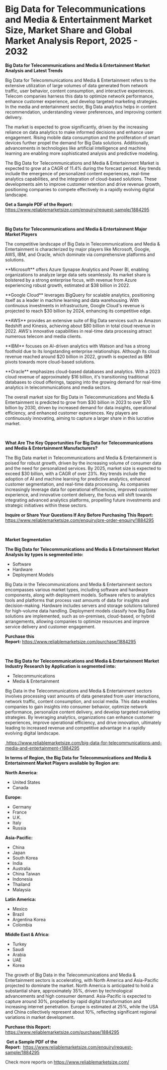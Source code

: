 <p><h1>Big Data for Telecommunications and Media & Entertainment Market Size, Market Share and Global Market Analysis Report, 2025 - 2032</h1></p><p><strong>Big Data for Telecommunications and Media & Entertainment Market Analysis and Latest Trends</strong></p>
<p><p>Big Data for Telecommunications and Media & Entertainment refers to the extensive utilization of large volumes of data generated from network traffic, user behavior, content consumption, and interactive experiences. Telecom companies harness this data to optimize network performance, enhance customer experience, and develop targeted marketing strategies. In the media and entertainment sector, Big Data analytics helps in content recommendation, understanding viewer preferences, and improving content delivery.</p><p>The market is expected to grow significantly, driven by the increasing reliance on data analytics to make informed decisions and enhance user engagement. Rising mobile data consumption and the proliferation of smart devices further propel the demand for Big Data solutions. Additionally, advancements in technologies like artificial intelligence and machine learning are enabling more sophisticated analysis and predictive modeling.</p><p>The Big Data for Telecommunications and Media & Entertainment Market is expected to grow at a CAGR of 11.4% during the forecast period. Key trends include the emergence of personalized content experiences, real-time analytics capabilities, and the integration of cloud-based solutions. These developments aim to improve customer retention and drive revenue growth, positioning companies to compete effectively in a rapidly evolving digital landscape.</p></p>
<p><strong>Get a Sample PDF of the Report:&nbsp;</strong> <a href="https://www.reliablemarketsize.com/enquiry/request-sample/1884295?utm_campaign=1766&utm_medium=2&utm_source=Github&utm_content=ia&utm_term=13012025&utm_id=big-data-for-telecommunications-and-media-entertainment">https://www.reliablemarketsize.com/enquiry/request-sample/1884295</a></p>
<p>&nbsp;</p>
<p><strong>Big Data for Telecommunications and Media & Entertainment Major Market Players</strong></p>
<p><p>The competitive landscape of Big Data in Telecommunications and Media & Entertainment is characterized by major players like Microsoft, Google, AWS, IBM, and Oracle, which dominate via comprehensive platforms and solutions. </p><p>**Microsoft** offers Azure Synapse Analytics and Power BI, enabling organizations to analyze large data sets seamlessly. Its market share is bolstered by a strong enterprise focus, with revenue from Azure experiencing robust growth, estimated at $38 billion in 2022. </p><p>**Google Cloud** leverages BigQuery for scalable analytics, positioning itself as a leader in machine learning and data warehousing. With continuous investments in infrastructure, Google Cloud's revenue is projected to reach $30 billion by 2024, enhancing its competitive edge.</p><p>**AWS** provides an extensive suite of Big Data services such as Amazon Redshift and Kinesis, achieving about $80 billion in total cloud revenue in 2022. AWS's innovative capabilities in real-time data processing attract numerous telecom and media clients.</p><p>**IBM** focuses on AI-driven analytics with Watson and has a strong foothold due to its longstanding enterprise relationships. Although its cloud revenue reached around $20 billion in 2022, growth is expected as IBM pivots towards more cloud-based solutions.</p><p>**Oracle** emphasizes cloud-based databases and analytics. With a 2023 cloud revenue of approximately $16 billion, it's transitioning traditional databases to cloud offerings, tapping into the growing demand for real-time analytics in telecommunications and media sectors.</p><p>The overall market size for Big Data in Telecommunications and Media & Entertainment is predicted to grow from $30 billion in 2023 to over $70 billion by 2030, driven by increased demand for data insights, operational efficiency, and enhanced customer experiences. Key players are continuously innovating, aiming to capture a larger share in this lucrative market.</p></p>
<p>&nbsp;</p>
<p><strong>What Are The Key Opportunities For Big Data for Telecommunications and Media & Entertainment Manufacturers?</strong></p>
<p><p>The Big Data market in Telecommunications and Media & Entertainment is poised for robust growth, driven by the increasing volume of consumer data and the need for personalized services. By 2025, market size is expected to exceed $30 billion, with a CAGR of over 23%. Key trends include the adoption of AI and machine learning for predictive analytics, enhanced customer segmentation, and real-time data processing. As companies increasingly leverage data for operational efficiencies, improved customer experience, and innovative content delivery, the focus will shift towards integrating advanced analytics platforms, propelling future investments and strategic initiatives within these sectors.</p></p>
<p><strong>Inquire or Share Your Questions If Any Before Purchasing This Report:</strong> <a href="https://www.reliablemarketsize.com/enquiry/pre-order-enquiry/1884295?utm_campaign=1766&utm_medium=2&utm_source=Github&utm_content=ia&utm_term=13012025&utm_id=big-data-for-telecommunications-and-media-entertainment">https://www.reliablemarketsize.com/enquiry/pre-order-enquiry/1884295</a></p>
<p>&nbsp;</p>
<p><strong>Market Segmentation</strong></p>
<p><strong>The Big Data for Telecommunications and Media & Entertainment Market Analysis by types is segmented into:</strong></p>
<p><ul><li>Software</li><li>Hardware</li><li>Deployment Models</li></ul></p>
<p><p>Big Data in the Telecommunications and Media & Entertainment sectors encompasses various market types, including software and hardware components, along with deployment models. Software refers to analytics tools and platforms that process vast amounts of data for insights and decision-making. Hardware includes servers and storage solutions tailored for high-volume data handling. Deployment models classify how Big Data solutions are implemented, such as on-premises, cloud-based, or hybrid arrangements, allowing companies to optimize resources and improve service delivery and customer engagement.</p></p>
<p><strong>Purchase this Report:&nbsp;</strong><a href="https://www.reliablemarketsize.com/purchase/1884295?utm_campaign=1766&utm_medium=2&utm_source=Github&utm_content=ia&utm_term=13012025&utm_id=big-data-for-telecommunications-and-media-entertainment">https://www.reliablemarketsize.com/purchase/1884295</a></p>
<p>&nbsp;</p>
<p><strong>The Big Data for Telecommunications and Media & Entertainment Market Industry Research by Application is segmented into:</strong></p>
<p><ul><li>Telecommunications</li><li>Media & Entertainment</li></ul></p>
<p><p>Big Data in the Telecommunications and Media & Entertainment sectors involves processing vast amounts of data generated from user interactions, network traffic, content consumption, and social media. This data enables companies to gain insights into consumer behavior, optimize network performance, personalize content delivery, and develop targeted marketing strategies. By leveraging analytics, organizations can enhance customer experiences, improve operational efficiency, and drive innovation, ultimately leading to increased revenue and competitive advantage in a rapidly evolving digital landscape.</p></p>
<p><a href="https://www.reliablemarketsize.com/big-data-for-telecommunications-and-media-and-entertainment-r1884295?utm_campaign=1766&utm_medium=2&utm_source=Github&utm_content=ia&utm_term=13012025&utm_id=big-data-for-telecommunications-and-media-entertainment">&nbsp;https://www.reliablemarketsize.com/big-data-for-telecommunications-and-media-and-entertainment-r1884295</a></p>
<p><strong>In terms of Region, the Big Data for Telecommunications and Media & Entertainment Market Players available by Region are:</strong></p>
<p>
    <p> <strong> North America: </strong>
        <ul>
            <li>United States</li>
            <li>Canada</li>
        </ul>
        </p> 
    <p> <strong> Europe: </strong>
        <ul>
            <li>Germany</li>
            <li>France</li>
            <li>U.K.</li>
            <li>Italy</li>
            <li>Russia</li>
        </ul>
        </p> 
    <p> <strong> Asia-Pacific: </strong>
        <ul>
            <li>China</li>
            <li>Japan</li>
            <li>South Korea</li>
            <li>India</li>
            <li>Australia</li>
            <li>China Taiwan</li>
            <li>Indonesia</li>
            <li>Thailand</li>
            <li>Malaysia</li>
        </ul>
        </p> 
    <p> <strong> Latin America: </strong>
        <ul>
            <li>Mexico</li>
            <li>Brazil</li>
            <li>Argentina Korea</li>
            <li>Colombia</li>
        </ul>
        </p> 
    <p> <strong> Middle East & Africa: </strong>
        <ul>
            <li>Turkey</li>
            <li>Saudi</li>
            <li>Arabia</li>
            <li>UAE</li>
            <li>Korea</li>
        </ul>
    </p>
    </p>
<p><p>The growth of Big Data in the Telecommunications and Media & Entertainment sectors is accelerating, with North America and Asia-Pacific projected to dominate the market. North America is anticipated to hold a substantial share, approximately 35%, driven by technological advancements and high consumer demand. Asia-Pacific is expected to capture around 30%, propelled by rapid digital transformation and increasing internet penetration. Europe is estimated at 25%, while the USA and China collectively represent about 10%, reflecting significant regional variations in market development.</p></p>
<p><strong>Purchase this Report: </strong><a href="https://www.reliablemarketsize.com/purchase/1884295?utm_campaign=1766&utm_medium=2&utm_source=Github&utm_content=ia&utm_term=13012025&utm_id=big-data-for-telecommunications-and-media-entertainment">https://www.reliablemarketsize.com/purchase/1884295</a></p>
<p>&nbsp;<strong>Get a Sample PDF of the Report:&nbsp;&nbsp;</strong><a href="https://www.reliablemarketsize.com/enquiry/request-sample/1884295?utm_campaign=1766&utm_medium=2&utm_source=Github&utm_content=ia&utm_term=13012025&utm_id=big-data-for-telecommunications-and-media-entertainment">https://www.reliablemarketsize.com/enquiry/request-sample/1884295</a></p>
<p><strong></strong></p>
<p>Check more reports on <a href="https://www.reliablemarketsize.com/?utm_campaign=1766&utm_medium=2&utm_source=Github&utm_content=ia&utm_term=13012025&utm_id=big-data-for-telecommunications-and-media-entertainment">https://www.reliablemarketsize.com/</a></p>